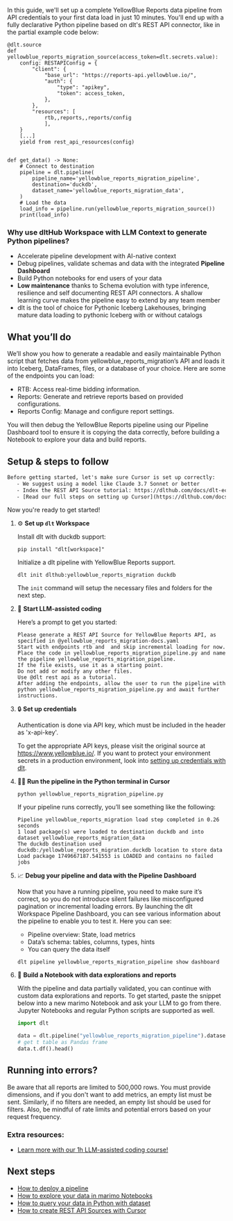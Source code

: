 In this guide, we'll set up a complete YellowBlue Reports data pipeline from API credentials to your first data load in just 10 minutes. You'll end up with a fully declarative Python pipeline based on dlt's REST API connector, like in the partial example code below:

```python-outcome
@dlt.source
def yellowblue_reports_migration_source(access_token=dlt.secrets.value):
    config: RESTAPIConfig = {
        "client": {
            "base_url": "https://reports-api.yellowblue.io/",
            "auth": {
                "type": "apikey",
                "token": access_token,
            },
        },
        "resources": [
            rtb,,reports,,reports/config
            ],
    }
    [...]
    yield from rest_api_resources(config)


def get_data() -> None:
    # Connect to destination
    pipeline = dlt.pipeline(
        pipeline_name='yellowblue_reports_migration_pipeline',
        destination='duckdb',
        dataset_name='yellowblue_reports_migration_data', 
    )
    # Load the data
    load_info = pipeline.run(yellowblue_reports_migration_source())
    print(load_info) 
```

### Why use dltHub Workspace with LLM Context to generate Python pipelines?

- Accelerate pipeline development with AI-native context
- Debug pipelines, validate schemas and data with the integrated **Pipeline Dashboard**
- Build Python notebooks for end users of your data
- **Low maintenance** thanks to Schema evolution with type inference, resilience and self documenting REST API connectors. A shallow learning curve makes the pipeline easy to extend by any team member
- dlt is the tool of choice for Pythonic Iceberg Lakehouses, bringing mature data loading to pythonic Iceberg with or without catalogs

## What you’ll do

We’ll show you how to generate a readable and easily maintainable Python script that fetches data from yellowblue_reports_migration’s API and loads it into Iceberg, DataFrames, files, or a database of your choice. Here are some of the endpoints you can load:

- RTB: Access real-time bidding information.
- Reports: Generate and retrieve reports based on provided configurations.
- Reports Config: Manage and configure report settings.

You will then debug the YellowBlue Reports pipeline using our Pipeline Dashboard tool to ensure it is copying the data correctly, before building a Notebook to explore your data and build reports.

## Setup & steps to follow

```default
Before getting started, let's make sure Cursor is set up correctly:
   - We suggest using a model like Claude 3.7 Sonnet or better
   - Index the REST API Source tutorial: https://dlthub.com/docs/dlt-ecosystem/verified-sources/rest_api/ and add it to context as **@dlt rest api**
   - [Read our full steps on setting up Cursor](https://dlthub.com/docs/dlt-ecosystem/llm-tooling/cursor-restapi#23-configuring-cursor-with-documentation)
```

Now you're ready to get started!

1. ⚙️ **Set up `dlt` Workspace**
    
    Install dlt with duckdb support:
    ```shell
    pip install "dlt[workspace]"
    ```

    Initialize a dlt pipeline with YellowBlue Reports support.
    ```shell
    dlt init dlthub:yellowblue_reports_migration duckdb
    ```

    The `init` command will setup the necessary files and folders for the next step.
    
2. 🤠 **Start LLM-assisted coding**
    
    Here’s a prompt to get you started:
    
    ```prompt
    Please generate a REST API Source for YellowBlue Reports API, as specified in @yellowblue_reports_migration-docs.yaml 
    Start with endpoints rtb and  and skip incremental loading for now. 
    Place the code in yellowblue_reports_migration_pipeline.py and name the pipeline yellowblue_reports_migration_pipeline. 
    If the file exists, use it as a starting point. 
    Do not add or modify any other files. 
    Use @dlt rest api as a tutorial. 
    After adding the endpoints, allow the user to run the pipeline with python yellowblue_reports_migration_pipeline.py and await further instructions.
    ```

    
3. 🔒 **Set up credentials** 
    
    Authentication is done via API key, which must be included in the header as 'x-api-key'.
    
    To get the appropriate API keys, please visit the original source at https://www.yellowblue.io/.
    If you want to protect your environment secrets in a production environment, look into [setting up credentials with dlt](https://dlthub.com/docs/walkthroughs/add_credentials).
    
4. 🏃‍♀️ **Run the pipeline in the Python terminal in Cursor**
    
    ```shell
    python yellowblue_reports_migration_pipeline.py
    ```
    
    If your pipeline runs correctly, you’ll see something like the following:
    
    ```shell
    Pipeline yellowblue_reports_migration load step completed in 0.26 seconds
    1 load package(s) were loaded to destination duckdb and into dataset yellowblue_reports_migration_data
    The duckdb destination used duckdb:/yellowblue_reports_migration.duckdb location to store data
    Load package 1749667187.541553 is LOADED and contains no failed jobs
    ```
    
5. 📈 **Debug your pipeline and data with the Pipeline Dashboard**

    Now that you have a running pipeline, you need to make sure it’s correct, so you do not introduce silent failures like misconfigured pagination or incremental loading errors. By launching the dlt Workspace Pipeline Dashboard, you can see various information about the pipeline to enable you to test it. Here you can see:
    - Pipeline overview: State, load metrics
    - Data’s schema: tables, columns, types, hints
    - You can query the data itself
    
    ```shell
    dlt pipeline yellowblue_reports_migration_pipeline show dashboard
    ```
    
6. 🐍 **Build a Notebook with data explorations and reports**

    With the pipeline and data partially validated, you can continue with custom data explorations and reports. To get started, paste the snippet below into a new marimo Notebook and ask your LLM to go from there. Jupyter Notebooks and regular Python scripts are supported as well.

    
    ```python
    import dlt

   data = dlt.pipeline("yellowblue_reports_migration_pipeline").dataset()
   # get t table as Pandas frame
   data.t.df().head()
    ```

## Running into errors?

Be aware that all reports are limited to 500,000 rows. You must provide dimensions, and if you don't want to add metrics, an empty list must be sent. Similarly, if no filters are needed, an empty list should be used for filters. Also, be mindful of rate limits and potential errors based on your request frequency.

### Extra resources:

- [Learn more with our 1h LLM-assisted coding course!](https://www.youtube.com/watch?v=GGid70rnJuM)

## Next steps

- [How to deploy a pipeline](https://dlthub.com/docs/walkthroughs/deploy-a-pipeline)
- [How to explore your data in marimo Notebooks](https://dlthub.com/docs/general-usage/dataset-access/marimo)
- [How to query your data in Python with dataset](https://dlthub.com/docs/general-usage/dataset-access/dataset)
- [How to create REST API Sources with Cursor](https://dlthub.com/docs/dlt-ecosystem/llm-tooling/cursor-restapi)
